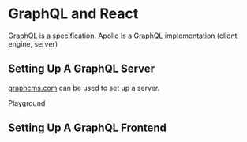 # GraphQL and React
GraphQL is a specification.
Apollo is a GraphQL implementation (client, engine, server)


## Setting Up A GraphQL Server
[graphcms.com](https://graphcms.com) can be used to set up a server.

Playground


## Setting Up A GraphQL Frontend
